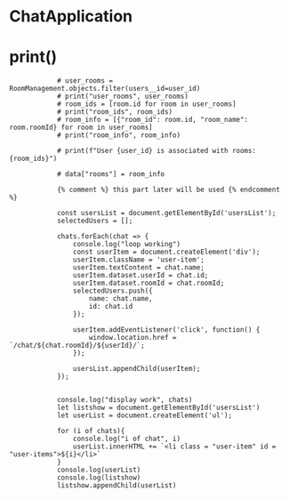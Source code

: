 # ChatApplication

# print()

                # user_rooms = RoomManagement.objects.filter(users__id=user_id)
                # print("user_rooms", user_rooms)
                # room_ids = [room.id for room in user_rooms]
                # print("room_ids", room_ids)
                # room_info = [{"room_id": room.id, "room_name": room.roomId} for room in user_rooms]
                # print("room_info", room_info)

                # print(f"User {user_id} is associated with rooms: {room_ids}")

                # data["rooms"] = room_info

                {% comment %} this part later will be used {% endcomment %}

                const usersList = document.getElementById('usersList');
                selectedUsers = [];

                chats.forEach(chat => {
                    console.log("loop working")
                    const userItem = document.createElement('div');
                    userItem.className = 'user-item';
                    userItem.textContent = chat.name;
                    userItem.dataset.userId = chat.id;
                    userItem.dataset.roomId = chat.roomId;
                    selectedUsers.push({
                        name: chat.name,
                        id: chat.id
                    });

                    userItem.addEventListener('click', function() {
                        window.location.href = `/chat/${chat.roomId}/${userId}/`;
                    });

                    usersList.appendChild(userItem);
                });


                console.log("display work", chats)
                let listshow = document.getElementById('usersList')
                let userList = document.createElement('ul');

                for (i of chats){
                    console.log("i of chat", i)
                    userList.innerHTML += `<li class = "user-item" id = "user-items">${i}</li>`
                }
                console.log(userList)
                console.log(listshow)
                listshow.appendChild(userList)